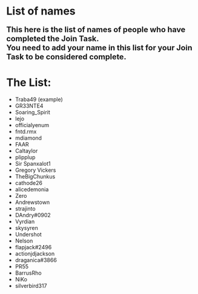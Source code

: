 # List of names

<p style="font-size:20px"><b> This here is the list of names of people who have completed the Join Task. </br>
You need to add your name in this list for your Join Task to be considered complete. </b></p>

# The List:

- Traba49 (example)
- GR33NTE4
- Soaring_Spirit
- lejo
- officialyenum
- fntd.rmx
- mdiamond
- FAAR
- Caltaylor
- plipplup
- Sir Spanxalot1
- Gregory Vickers
- TheBigChunkus
- cathode26
- alicedemonia
- Zero
- Andrewstown
- strajinto
- DAndry#0902
- Vyrdian
- skysyren
- Undershot
- Nelson
- flapjack#2496
- actionjdjackson
- draganica#3866
- PR55
- BarrusRho
- NiKo
- silverbird317